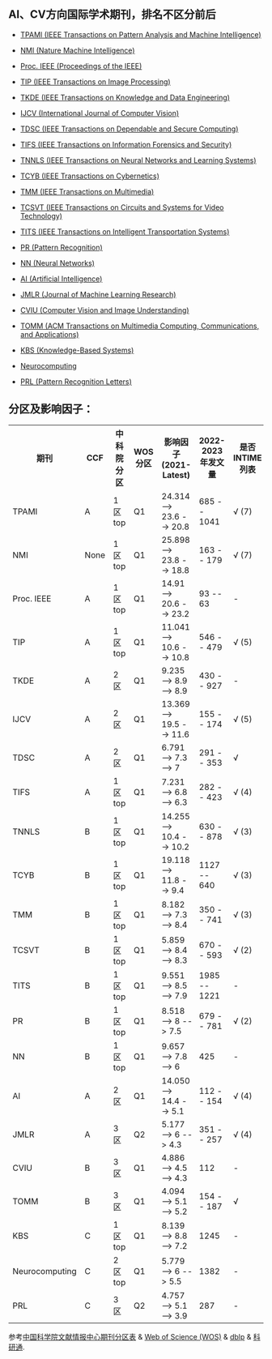 ## AI、CV方向国际学术期刊，排名不区分前后

 - [TPAMI (IEEE Transactions on Pattern Analysis and Machine Intelligence)](https://ieeexplore.ieee.org/xpl/RecentIssue.jsp?punumber=34)

 - [NMI (Nature Machine Intelligence)](https://www.nature.com/natmachintell/)

 - [Proc. IEEE (Proceedings of the IEEE)](https://proceedingsoftheieee.ieee.org/)

 - [TIP (IEEE Transactions on Image Processing)](https://ieeexplore.ieee.org/xpl/RecentIssue.jsp?punumber=83)

 - [TKDE (IEEE Transactions on Knowledge and Data Engineering)](https://ieeexplore.ieee.org/xpl/RecentIssue.jsp?punumber=69)

 - [IJCV (International Journal of Computer Vision)](https://www.springer.com/journal/11263)

 - [TDSC (IEEE Transactions on Dependable and Secure Computing)](https://ieeexplore.ieee.org/xpl/aboutJournal.jsp?punumber=8858)

 - [TIFS (IEEE Transactions on Information Forensics and Security)](https://ieeexplore.ieee.org/xpl/RecentIssue.jsp?punumber=10206)

 - [TNNLS (IEEE Transactions on Neural Networks and Learning Systems)](https://ieeexplore.ieee.org/xpl/RecentIssue.jsp?punumber=5962385)

 - [TCYB (IEEE Transactions on Cybernetics)](https://ieeexplore.ieee.org/xpl/RecentIssue.jsp?punumber=6221036)

 - [TMM (IEEE Transactions on Multimedia)](https://ieeexplore.ieee.org/xpl/RecentIssue.jsp?punumber=6046)

 - [TCSVT (IEEE Transactions on Circuits and Systems for Video Technology)](https://ieeexplore.ieee.org/xpl/RecentIssue.jsp?punumber=76)

 - [TITS (IEEE Transactions on Intelligent Transportation Systems)](https://ieeexplore.ieee.org/xpl/RecentIssue.jsp?punumber=6979)

 - [PR (Pattern Recognition)](https://www.sciencedirect.com/journal/pattern-recognition)

 - [NN (Neural Networks)](https://www.sciencedirect.com/journal/neural-networks)

 - [AI (Artificial Intelligence)](https://jcr.clarivate.com/jcr-jp/journal-profile?journal=ARTIF%20INTELL&year=2021)

 - [JMLR (Journal of Machine Learning Research)](https://www.jmlr.org/) 

 - [CVIU (Computer Vision and Image Understanding)](https://www.sciencedirect.com/journal/computer-vision-and-image-understanding/)

  - [TOMM (ACM Transactions on Multimedia Computing, Communications, and Applications)](https://dl.acm.org/journal/tomm)

 - [KBS (Knowledge-Based Systems)](https://www.sciencedirect.com/journal/knowledge-based-systems)

 - [Neurocomputing](https://www.sciencedirect.com/journal/neurocomputing/)

 - [PRL (Pattern Recognition Letters)](https://www.sciencedirect.com/journal/pattern-recognition-letters/)


## 分区及影响因子：

 <table>
  <tr>
    <th>期刊</th>
    <th>CCF</th>
    <th>中科院分区</th>
    <th>WOS分区</th>
    <th>影响因子 (2021-Latest)</th>
    <th>2022-2023年发文量</th>
    <th>是否INTIME列表</th>
  </tr>
  <tr>
    <td>TPAMI</td>
    <td>A</td>
    <td>1区top</td>
    <td>Q1</td>
    <td>24.314 --> 23.6 --> 20.8</td>
    <td>685 -- 1041</td>
    <td>√ (7)</td>
  </tr>
  <tr>
    <td>NMI</td>
    <td>None</td>
    <td>1区top</td>
    <td>Q1</td>
    <td>25.898 --> 23.8 --> 18.8</td>
    <td>163 -- 179</td>
    <td>√ (7)</td>
  </tr>
  <tr>
    <td>Proc. IEEE</td>
    <td>A</td>
    <td>1区top</td>
    <td>Q1</td>
    <td>14.91 --> 20.6 --> 23.2</td>
    <td>93 -- 63</td>
    <td>-</td>
  </tr>
  <tr>
    <td>TIP</td>
    <td>A</td>
    <td>1区top</td>
    <td>Q1</td>
    <td>11.041 --> 10.6 --> 10.8</td>
    <td>546 -- 479</td>
    <td>√ (5)</td>
  </tr>
  <tr>
    <td>TKDE</td>
    <td>A</td>
    <td>2区</td>
    <td>Q1</td>
    <td>9.235 --> 8.9 --> 8.9</td>
    <td>430 -- 927</td>
    <td>-</td>
  </tr>
  <tr>
    <td>IJCV</td>
    <td>A</td>
    <td>2区</td>
    <td>Q1</td>
    <td>13.369 --> 19.5 --> 11.6</td>
    <td>155 -- 174</td>
    <td>√ (5)</td>
  </tr>
  <tr>
    <td>TDSC</td>
    <td>A</td>
    <td>2区</td>
    <td>Q1</td>
    <td>6.791 --> 7.3 --> 7</td>
    <td>291 -- 353</td>
    <td>√</td>
  </tr>
  <tr>
    <td>TIFS</td>
    <td>A</td>
    <td>1区top</td>
    <td>Q1</td>
    <td>7.231 --> 6.8 --> 6.3</td>
    <td>282 -- 423</td>
    <td>√ (4)</td>
  </tr>
  <tr>
    <td>TNNLS</td>
    <td>B</td>
    <td>1区top</td>
    <td>Q1</td>
    <td>14.255 --> 10.4 --> 10.2</td>
    <td>630 -- 878</td>
    <td>√ (3)</td>
  </tr>
  <tr>
    <td>TCYB</td>
    <td>B</td>
    <td>1区top</td>
    <td>Q1</td>
    <td>19.118 --> 11.8 --> 9.4</td>
    <td>1127 -- 640</td>
    <td>√ (3)</td>
  </tr>
  <tr>
    <td>TMM</td>
    <td>B</td>
    <td>1区top</td>
    <td>Q1</td>
    <td>8.182 --> 7.3 --> 8.4</td>
    <td>350 -- 741</td>
    <td>√ (3)</td>
  </tr>
  <tr>
    <td>TCSVT</td>
    <td>B</td>
    <td>1区top</td>
    <td>Q1</td>
    <td>5.859 --> 8.4 --> 8.3</td>
    <td>670 -- 593</td>
    <td>√ (2)</td>
  </tr>
  <tr>
    <td>TITS</td>
    <td>B</td>
    <td>1区top</td>
    <td>Q1</td>
    <td>9.551 --> 8.5 --> 7.9</td>
    <td>1985 -- 1221</td>
    <td>-</td>
  </tr>
  <tr>
    <td>PR</td>
    <td>B</td>
    <td>1区top</td>
    <td>Q1</td>
    <td>8.518 --> 8 --> 7.5</td>
    <td>679 -- 781</td>
    <td>√ (2)</td>
  </tr>
  <tr>
    <td>NN</td>
    <td>B</td>
    <td>1区top</td>
    <td>Q1</td>
    <td>9.657 --> 7.8 --> 6</td>
    <td>425</td>
    <td>-</td>
  </tr>
  <tr>
    <td>AI</td>
    <td>A</td>
    <td>2区</td>
    <td>Q1</td>
    <td>14.050 --> 14.4 --> 5.1</td>
    <td>112 -- 154</td>
    <td>√ (4)</td>
  </tr>
  <tr>
    <td>JMLR</td>
    <td>A</td>
    <td>3区</td>
    <td>Q2</td>
    <td>5.177 --> 6 --> 4.3</td>
    <td>351 -- 257</td>
    <td>√ (4)</td>
  </tr>
  <tr>
    <td>CVIU</td>
    <td>B</td>
    <td>3区</td>
    <td>Q1</td>
    <td>4.886 --> 4.5 --> 4.3</td>
    <td>112</td>
    <td>-</td>
  </tr>
  <tr>
    <td>TOMM</td>
    <td>B</td>
    <td>3区</td>
    <td>Q1</td>
    <td>4.094 --> 5.1 --> 5.2</td>
    <td>154 -- 187</td>
    <td>√</td>
  </tr>
  <tr>
    <td>KBS</td>
    <td>C</td>
    <td>1区top</td>
    <td>Q1</td>
    <td> 8.139 --> 8.8 --> 7.2</td>
    <td>1245</td>
    <td>-</td>
  </tr>
  <tr>
    <td>Neurocomputing</td>
    <td>C</td>
    <td>2区top</td>
    <td>Q1</td>
    <td>5.779 --> 6 --> 5.5</td>
    <td>1382</td>
    <td>-</td>
  </tr>
  <tr>
    <td>PRL</td>
    <td>C</td>
    <td>3区</td>
    <td>Q2</td>
    <td>4.757 --> 5.1 --> 3.9</td>
    <td>287</td>
    <td>-</td>
  </tr>
</table>


参考[中国科学院文献情报中心期刊分区表](http://www.fenqubiao.com/) & [Web of Science (WOS)](https://www.webofscience.com/wos/woscc/basic-search) & [dblp](https://dblp.org/) & [科研通](https://www.ablesci.com/).

 
